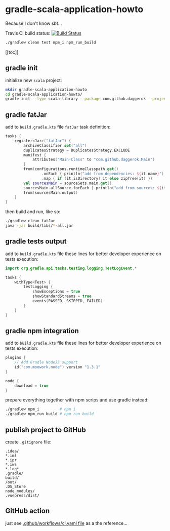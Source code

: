 # gradle-scala-application-howto
Because I don't know sbt...

Travis CI build status: [![Build Status](https://travis-ci.org/daggerok/gradle-scala-application-howto.svg?branch=master)](https://travis-ci.org/daggerok/gradle-scala-application-howto)

```bash
./gradlew clean test npm_i npm_run_build
```

[[toc]]

## gradle init

initialize new `scala` project:

```bash
mkdir gradle-scala-application-howto
cd gradle-scala-application-howto/
gradle init --type scala-library --package com.github.daggerok --project-name gradle-scala-application-howto --dsl kotlin
```

## gradle fatJar

add to `build.gradle.kts` file `fatJar` task definition:

```kotlin
tasks {
    register<Jar>("fatJar") {
        archiveClassifier.set("all")
        duplicatesStrategy = DuplicatesStrategy.EXCLUDE
        manifest {
            attributes("Main-Class" to "com.github.daggerok.Main")
        }
        from(configurations.runtimeClasspath.get()
                .onEach { println("add from dependencies: ${it.name}") }
                .map { if (it.isDirectory) it else zipTree(it) })
        val sourcesMain = sourceSets.main.get()
        sourcesMain.allSource.forEach { println("add from sources: ${it.name}") }
        from(sourcesMain.output)
    }
}
```

then build and run, like so:

```bash
./gradlew clean fatJar
java -jar build/libs/*-all.jar
```

## gradle tests output

add to `build.gradle.kts` file these lines for better developer experience on tests execution:

```kotlin
import org.gradle.api.tasks.testing.logging.TestLogEvent.*

tasks {
    withType<Test> {
        testLogging {
            showExceptions = true
            showStandardStreams = true
            events(PASSED, SKIPPED, FAILED)
        }
    }
}
```

## gradle npm integration

add to `build.gradle.kts` file these lines for better developer experience on tests execution:

```kotlin
plugins {
    // Add Gradle NodeJS support
    id("com.moowork.node") version "1.3.1"
}

node {
    download = true
}
```

prepare everything together with npm scrips and use gradle instead:

```bash
./gradlew npm_i         # npm i
./gradlew npm_run build # npm run build
```

## publish project to GitHub

create `.gitignore` file:

```git
.idea/
*.iml
*.ipr
*.iws
*.log*
.gradle/
build/
/out/
.DS_Store
node_modules/
.vuepress/dist/
```

<!--

## Travis CI

just see [.travis.yml](.travis.yml) file as a the reference...

-->

## GitHub action

just see [.github/workflows/ci.yaml file](.github/workflows/ci.yaml) as a the reference...
